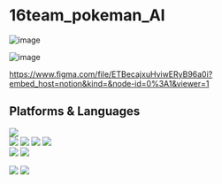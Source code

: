 # 16team_pokeman_AI

  ![image](https://user-images.githubusercontent.com/89897944/149238371-2d2dda26-03e2-4fad-887a-f6cd4c930228.png)
  
  ![image](https://user-images.githubusercontent.com/89897944/149239459-a587bfc8-c214-4aed-aea2-4e5555f4f32b.png)
  
  https://www.figma.com/file/ETBecajxuHviwERyB96a0i?embed_host=notion&kind=&node-id=0%3A1&viewer=1



## Platforms & Languages
<p>
  <img src="https://img.shields.io/badge/python-3776AB?style=for-the-badge&logo=python&logoColor=white">
  <br>
    <img src="https://img.shields.io/badge/html5-E34F26?style=for-the-badge&logo=html5&logoColor=white">
  <img src="https://img.shields.io/badge/css-1572B6?style=for-the-badge&logo=css3&logoColor=white">
  <img src="https://img.shields.io/badge/javascript-F7DF1E?style=for-the-badge&logo=javascript&logoColor=black">
  <img src="https://img.shields.io/badge/jquery-0769AD?style=for-the-badge&logo=jquery&logoColor=white">
  <br>
  <img src="https://img.shields.io/badge/flask-000000?style=for-the-badge&logo=flask&logoColor=white">
      <img src="https://img.shields.io/badge/bootstrap-7952B3?style=for-the-badge&logo=bootstrap&logoColor=white">
  <br>
</p>
<p>
  <img src="https://img.shields.io/badge/github-181717?style=for-the-badge&logo=github&logoColor=white">
  <img src="https://img.shields.io/badge/git-F05032?style=for-the-badge&logo=git&logoColor=white">
</p>

<!-- ![image](https://user-images.githubusercontent.com/74017167/149072467-aa1b929c-4608-42ad-8d78-ec6917e124ad.png) -->
